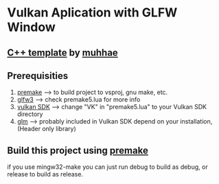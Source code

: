 # Vulkan Aplication with GLFW Window
[C++ template](https://github.com/muhhae/muhhae-code-template) by [muhhae](github.com/muhhae)
-

Prerequisities 
- 
1. [premake](https://premake.github.io/) --> to build project to vsproj, gnu make, etc.
2. [glfw3](https://www.glfw.org/) --> check premake5.lua for more info
3. [vulkan SDK](https://www.vulkan.org/tools#download-these-essential-development-tools) --> change "VK" in "premake5.lua" to your Vulkan SDK directory
4. [glm](https://github.com/g-truc/glm) --> probably included in Vulkan SDK depend on your installation, (Header only library)

Build this project using [premake](https://premake.github.io/)
-
if you use mingw32-make you can just run debug to build as debug, or release to build as release.

